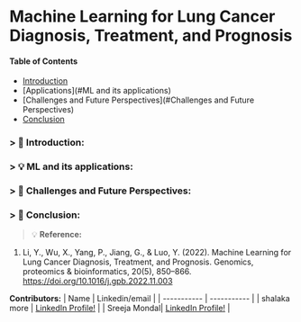 # Machine Learning for Lung Cancer Diagnosis, Treatment, and Prognosis

#### Table of Contents

- [Introduction](#Introduction)
- [Applications](#ML and its applications)
- [Challenges and Future Perspectives](#Challenges and Future Perspectives)
- [Conclusion](#Conclusion)



### > :memo: **Introduction:**

### >  :bulb: **ML and its applications:**

### > :memo: **Challenges and Future Perspectives:**

### > :memo: **Conclusion:**



> :bulb: **Reference:** 
1. Li, Y., Wu, X., Yang, P., Jiang, G., & Luo, Y. (2022). Machine Learning for Lung Cancer Diagnosis, Treatment, and Prognosis. Genomics, proteomics & bioinformatics, 20(5), 850–866. https://doi.org/10.1016/j.gpb.2022.11.003

**Contributors:**
| Name      | Linkedin/email |
| ----------- | ----------- |
| shalaka more | <a href="https://www.linkedin.com/in/shalaka-more-03277913b/" target="_blank">	LinkedIn Profile!</a>  |
| Sreeja Mondal|  <a href="https://www.markdownguide.org" target="_blank">	LinkedIn Profile!</a> |
